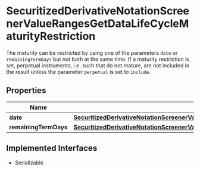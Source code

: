 

# SecuritizedDerivativeNotationScreenerValueRangesGetDataLifeCycleMaturityRestriction

The maturity can be restricted by using one of the parameters `date` or `remainingTermDays` but not both at the same time. If a maturity restriction is set, perpetual instruments, i.e. such that do not mature, are not included in the result unless the parameter `perpetual` is set to `include`.

## Properties

Name | Type | Description | Notes
------------ | ------------- | ------------- | -------------
**date** | [**SecuritizedDerivativeNotationScreenerValueRangesGetDataLifeCycleMaturityRestrictionDate**](SecuritizedDerivativeNotationScreenerValueRangesGetDataLifeCycleMaturityRestrictionDate.md) |  |  [optional]
**remainingTermDays** | [**SecuritizedDerivativeNotationScreenerValueRangesGetDataLifeCycleMaturityRestrictionRemainingTermDays**](SecuritizedDerivativeNotationScreenerValueRangesGetDataLifeCycleMaturityRestrictionRemainingTermDays.md) |  |  [optional]


## Implemented Interfaces

* Serializable


